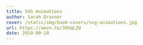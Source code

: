 ```yaml
---
title: SVG Animations
author: Sarah Drasner
cover: /static/img/book-covers/svg-animations.jpg
url: https://amzn.to/30VqLZU
date: 2019-09-10
---
```

